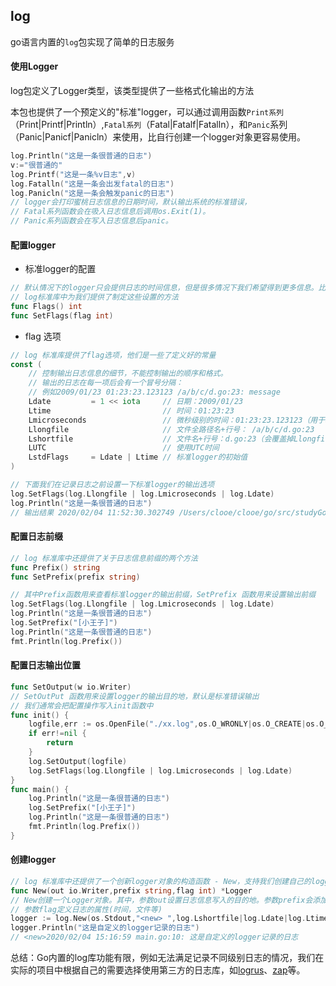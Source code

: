 ## log

go语言内置的`log`包实现了简单的日志服务

#### 使用Logger

log包定义了Logger类型，该类型提供了一些格式化输出的方法

本包也提供了一个预定义的"标准"logger，可以通过调用函数`Print系列`（Print|Printf|Println）,`Fatal系列`（Fatal|Fatalf|Fatalln），和`Panic`系列（Panic|Panicf|Panicln）来使用，比自行创建一个logger对象更容易使用。

```go
log.Println("这是一条很普通的日志")
v:="很普通的"
log.Printf("这是一条%v日志",v)
log.Fatalln("这是一条会出发fatal的日志")
log.Panicln("这是一条会触发panic的日志")
// logger会打印蜜桃日志信息的日期时间，默认输出系统的标准错误，
// Fatal系列函数会在吸入日志信息后调用os.Exit(1)。
// Panic系列函数会在写入日志信息后panic。
```

#### 配置logger

* 标准logger的配置

```go
// 默认情况下的logger只会提供日志的时间信息，但是很多情况下我们希望得到更多信息。比如记录该日志的文件名和行号等。
// log标准库中为我们提供了制定这些设置的方法
func Flags() int
func SetFlags(flag int)
```

* flag 选项

```GO
// log 标准库提供了flag选项，他们是一些了定义好的常量
const (
    // 控制输出日志信息的细节，不能控制输出的顺序和格式。
    // 输出的日志在每一项后会有一个冒号分隔：
    // 例如2009/01/23 01:23:23.123123 /a/b/c/d.go:23: message
    Ldate         = 1 << iota     // 日期：2009/01/23
    Ltime                         // 时间：01:23:23
    Lmicroseconds                 // 微秒级别的时间：01:23:23.123123（用于增强Ltime位）
    Llongfile                     // 文件全路径名+行号： /a/b/c/d.go:23
    Lshortfile                    // 文件名+行号：d.go:23（会覆盖掉Llongfile）
    LUTC                          // 使用UTC时间
    LstdFlags     = Ldate | Ltime // 标准logger的初始值
)

// 下面我们在记录日志之前设置一下标准logger的输出选项
log.SetFlags(log.Llongfile | log.Lmicroseconds | log.Ldate)
log.Println("这是一条很普通的日志")
// 输出结果 2020/02/04 11:52:30.302749 /Users/clooe/clooe/go/src/studyGo/timeDemo/main.go:8: 这是一条很普通的日志
```

#### 配置日志前缀

```go
// log 标准库中还提供了关于日志信息前缀的两个方法
func Prefix() string
func SetPrefix(prefix string)

// 其中Prefix函数用来查看标准logger的输出前缀，SetPrefix 函数用来设置输出前缀
log.SetFlags(log.Llongfile | log.Lmicroseconds | log.Ldate)
log.Println("这是一条很普通的日志")
log.SetPrefix("[小王子]")
log.Println("这是一条很普通的日志")
fmt.Println(log.Prefix())
```

#### 配置日志输出位置

```go
func SetOutput(w io.Writer)
// SetOutPut 函数用来设置logger的输出目的地，默认是标准错误输出
// 我们通常会把配置操作写入init函数中
func init() {
	logfile,err := os.OpenFile("./xx.log",os.O_WRONLY|os.O_CREATE|os.O_APPEND,0644)
	if err!=nil {
		return
	}
	log.SetOutput(logfile)
	log.SetFlags(log.Llongfile | log.Lmicroseconds | log.Ldate)
}
func main() {
	log.Println("这是一条很普通的日志")
	log.SetPrefix("[小王子]")
	log.Println("这是一条很普通的日志")
	fmt.Println(log.Prefix())
}
```

#### 创建logger

```GO
// log 标准库中还提供了一个创新logger对象的构造函数 - New，支持我们创建自己的logger示例
func New(out io.Writer,prefix string,flag int) *Logger
// New创建一个Logger对象。其中，参数out设置日志信息写入的目的地。参数prefix会添加到生成的每一条日志前面
// 参数flag定义日志的属性(时间，文件等)
logger := log.New(os.Stdout,"<new> ",log.Lshortfile|log.Ldate|log.Ltime)
logger.Println("这是自定义的logger记录的日志")
// <new>2020/02/04 15:16:59 main.go:10: 这是自定义的logger记录的日志
```

总结：Go内置的log库功能有限，例如无法满足记录不同级别日志的情况，我们在实际的项目中根据自己的需要选择使用第三方的日志库，如[logrus](https://github.com/sirupsen/logrus)、[zap](https://github.com/uber-go/zap)等。
